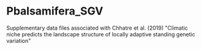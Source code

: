 # Pbalsamifera_SGV

Supplementary data files associated with Chhatre et al. (2019) "Climatic niche predicts the landscape structure of locally adaptive standing genetic variation"

